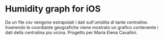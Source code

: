# Humidity graph for iOS
Da un file csv vengono estrapolati i dati sull'umidita di tante centraline.
Inserendo le coordiante geografiche viene mostrato un grafico contenente i dati della centralina piu vicina.
Progetto per Maria Elena Cavallini. 

